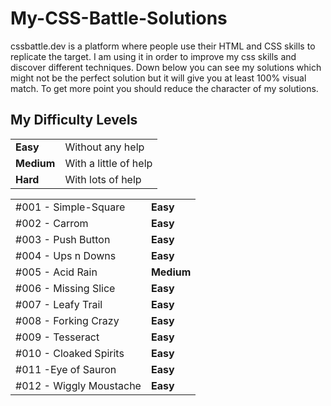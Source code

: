 # My-CSS-Battle-Solutions
cssbattle.dev is a platform where people use their HTML and CSS skills to replicate the target. I am using it in order to improve my css skills and discover different techniques. Down below you can see my solutions which might not be the perfect solution but it will give you at least 100% visual match. To get more point you should reduce the character of my solutions.

## My Difficulty Levels

<table>
  <tr>
    <td><b>Easy</b></td><td>Without any help</td>
  </tr>
  <tr>
    <td><b>Medium</b></td><td>With a little of help</td>
  </tr>
  <tr>
    <td><b>Hard</b></td><td> With lots of help</td>
  </tr>
 </table>

<table>
  <tr>
    <td>#001 - Simple-Square</td><td><b>Easy</b></td>
  </tr>
  <tr>
    <td>#002 - Carrom</td><td><b>Easy</b</td>
  </tr>
  <tr>
    <td>#003 - Push Button</td><td><b>Easy</b</td>
  </tr>
  <tr>
    <td>#004 - Ups n Downs</td><td><b>Easy</b</td>
  </tr>
  <tr>
    <td>#005 - Acid Rain</td><td><b>Medium</b</td>
  </tr>
  <tr>
    <td>#006 - Missing Slice</td><td><b>Easy</b</td>
  </tr>
  <tr>
    <td>#007 - Leafy Trail</td><td><b>Easy</b</td>
  </tr>
  <tr>
    <td>#008 - Forking Crazy</td><td><b>Easy</b</td>
  </tr>
  <tr>
    <td>#009 - Tesseract</td><td><b>Easy</b</td>
  </tr>
   <tr>
    <td>#010 - Cloaked Spirits</td><td><b>Easy</b</td>
  </tr>
   <tr>
    <td>#011 -Eye of Sauron</td><td><b>Easy</b</td>
  </tr>
   <tr>
    <td>#012 - Wiggly Moustache</td><td><b>Easy</b</td>
  </tr>
                
 </table>
